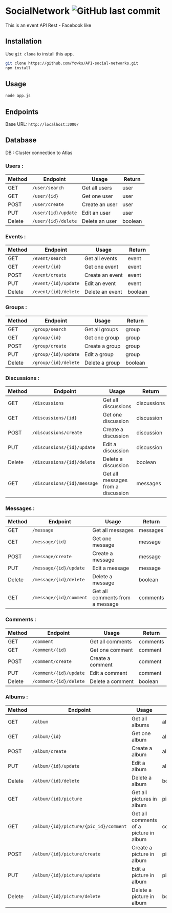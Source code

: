 # SocialNetwork ![GitHub last commit](https://img.shields.io/github/last-commit/Yowks/API-social-networks)

This is an event API Rest - Facebook like
<br>

## Installation

Use `git clone` to install this app.

```bash
git clone https://github.com/Yowks/API-social-networks.git
npm install
```

## Usage

```bash
node app.js
```

## Endpoints
Base URL: `http://localhost:3000/`

## Database 

DB : Cluster connection to Atlas
<br>

### Users :

| Method | Endpoint            | Usage                              | Return        |
|--------|---------------------|------------------------------------|---------------|
| GET    | `/user/search` | Get all users | user |
| GET    | `/user/{id}` | Get one user | user |
| POST    | `/user/create` | Create an user | user |
| PUT    | `/user/{id}/update` | Edit an user | user |
| Delete    | `/user/{id}/delete` | Delete an user | boolean |



### Events :

| Method | Endpoint            | Usage                              | Return        |
|--------|---------------------|------------------------------------|---------------|
| GET    | `/event/search` | Get all events | event |
| GET    | `/event/{id}` | Get one event | event |
| POST    | `/event/create` | Create an event | event |
| PUT    | `/event/{id}/update` | Edit an event | event |
| Delete    | `/event/{id}/delete` | Delete an event | boolean |


### Groups :

| Method | Endpoint            | Usage                              | Return        |
|--------|---------------------|------------------------------------|---------------|
| GET    | `/group/search` | Get all groups | group |
| GET    | `/group/{id}` | Get one group | group |
| POST    | `/group/create` | Create a group | group |
| PUT    | `/group/{id}/update` | Edit a group | group |
| Delete    | `/group/{id}/delete` | Delete a group | boolean |

### Discussions :

| Method | Endpoint            | Usage                              | Return        |
|--------|---------------------|------------------------------------|---------------|
| GET    | `/discussions` | Get all discussions | discussions |
| GET    | `/discussions/{id}` | Get one discussion | discussion |
| POST    | `/discussions/create` | Create a discussion | discussion |
| PUT    | `/discussions/{id}/update` | Edit a discussion | discussion |
| Delete    | `/discussions/{id}/delete` | Delete a discussion | boolean |
| GET    | `/discussions/{id}/message` | Get all messages from a discussion | messages |


### Messages :

| Method | Endpoint            | Usage                              | Return        |
|--------|---------------------|------------------------------------|---------------|
| GET    | `/message` | Get all messages | messages |
| GET    | `/message/{id}` | Get one message | message |
| POST    | `/message/create` | Create a message | message |
| PUT    | `/message/{id}/update` | Edit a message | message |
| Delete    | `/message/{id}/delete` | Delete a message | boolean |
| GET    | `/message/{id}/comment` | Get all comments from a message | comments |


### Comments :

| Method | Endpoint            | Usage                              | Return        |
|--------|---------------------|------------------------------------|---------------|
| GET    | `/comment` | Get all comments | comments |
| GET    | `/comment/{id}` | Get one comment | comment |
| POST    | `/comment/create` | Create a comment | comment |
| PUT    | `/comment/{id}/update` | Edit a comment | comment |
| Delete    | `/comment/{id}/delete` | Delete a comment | boolean |


### Albums :

| Method | Endpoint            | Usage                              | Return        |
|--------|---------------------|------------------------------------|---------------|
| GET    | `/album` | Get all albums | albums |
| GET    | `/album/{id}` | Get one album | album |
| POST    | `/album/create` | Create a album | album |
| PUT    | `/album/{id}/update` | Edit a album | album |
| Delete    | `/album/{id}/delete` | Delete a album | boolean |
| GET    | `/album/{id}/picture` | Get all pictures in album | pictures |
| GET    | `/album/{id}/picture/{pic_id}/comment` | Get all comments of a picture in album | comments |
| POST    | `/album/{id}/picture/create` | Create a picture in album | picture |
| PUT    | `/album/{id}/picture/update` | Edit a picture in album | picture |
| Delete    | `/album/{id}/picture/delete` | Delete a picture in album | boolean |
